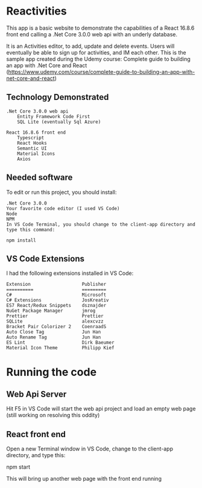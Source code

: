 # Reactivities

This app is a basic website to demonstrate the capabilities of a React 16.8.6 front end calling a .Net Core 3.0.0 web api with an underly database.

It is an Activities editor, to add, update and delete events. Users will eventually be able to sign up for activities, and IM each other. This is the sample app created during the Udemy course: Complete guide to building an app with .Net Core and React (https://www.udemy.com/course/complete-guide-to-building-an-app-with-net-core-and-react)

## Technology Demonstrated

    .Net Core 3.0.0 web api
        Entity Framework Code First
        SQL Lite (eventually Sql Azure)

    React 16.8.6 front end
        Typescript
        React Hooks
        Semantic UI
        Material Icons
        Axios

## Needed software

To edit or run this project, you should install:

    .Net Core 3.0.0
    Your favorite code editor (I used VS Code)
    Node
    NPM
    In VS Code Terminal, you should change to the client-app directory and type this command:

    npm install

## VS Code Extensions

I had the following extensions installed in VS Code:

    Extension                   Publisher
    ==========                  =========
    C#                          Microsoft
    C# Extensions               JosKreativ
    ES7 React/Redux Snippets    dsznajder
    NuGet Package Manager       jmrog
    Prettier                    Prettier
    SQLite                      alexcvzz
    Bracket Pair Colorizer 2    CoenraadS
    Auto Close Tag              Jun Han
    Auto Rename Tag             Jun Han
    ES Lint                     Dirk Baeumer
    Material Icon Theme         Philipp Kief

# Running the code

## Web Api Server

Hit F5 in VS Code will start the web api project and load an empty web page (still working on resolving this oddity)

## React front end

Open a new Terminal window in VS Code, change to the client-app directory, and type this:

npm start

This will bring up another web page with the front end running
